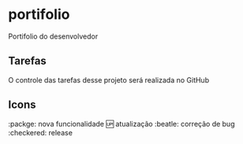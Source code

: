 # portifolio
Portifolio do desenvolvedor

## Tarefas
O controle das tarefas desse projeto será realizada no GitHub

## Icons
:packge: nova funcionalidade
:up: atualização
:beatle: correção de bug
:checkered: release